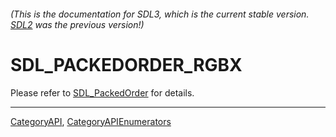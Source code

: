 ###### (This is the documentation for SDL3, which is the current stable version. [SDL2](https://wiki.libsdl.org/SDL2/) was the previous version!)
# SDL_PACKEDORDER_RGBX

Please refer to [SDL_PackedOrder](SDL_PackedOrder) for details.

----
[CategoryAPI](CategoryAPI), [CategoryAPIEnumerators](CategoryAPIEnumerators)

